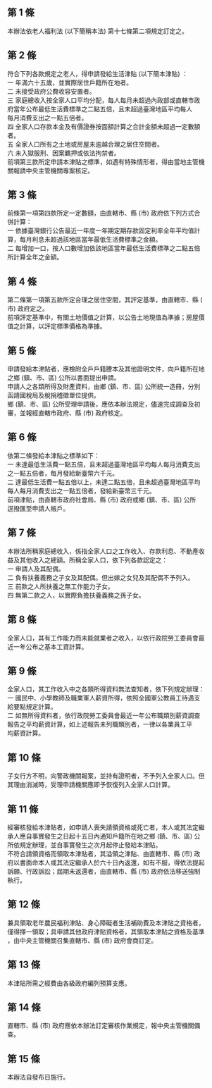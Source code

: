 第 1 條
-------
本辦法依老人福利法 (以下簡稱本法) 第十七條第二項規定訂定之。

第 2 條
-------
符合下列各款規定之老人，得申請發給生活津貼 (以下簡本津貼) ：  
一  年滿六十五歲，並實際居住戶籍所在地者。  
二  未接受政府公費收容安置者。  
三  家庭總收入按全家人口平均分配，每人每月未超過內政部或直轄市政  
    府當年公布最低生活費標準之二點五倍，且未超過臺灣地區平均每人  
    每月消費支出之一點五倍者。  
四  全家人口存款本金及有價證券按面額計算之合計金額未超過一定數額  
    者。  
五  全家人口所有之土地或房屋未逾越合理之居住空間者。  
六  未入獄服刑、因案羈押或依法拘禁者。  
前項第三款所定申請本津貼之標準，如遇有特殊情形者，得由當地主管機  
關報請中央主管機關專案核定。

第 3 條
-------
前條第一項第四款所定一定數額，由直轄市、縣 (市) 政府依下列方式合  
併計算：  
一  依據臺灣銀行公告最近一年度一年期定期存款固定利率全年平均值計  
    算，每月利息未超過該地區當年最低生活費標準之金額。  
二  每增加一口，按人口數增加依該地區當年最低生活費標準之二點五倍  
    所計算全年之金額。

第 4 條
-------
第二條第一項第五款所定合理之居住空間，其評定基準，由直轄市、縣 (  
市) 政府定之。  
前項評定基準中，有關土地價值之計算，以公告土地現值為準據；房屋價  
值之計算，以評定標準價格為準據。

第 5 條
-------
申請發給本津貼者，應檢附全戶戶籍謄本及其他證明文件，向戶籍所在地  
之鄉 (鎮、市、區) 公所以書面提出申請。  
申請人之各類所得及財產資料，由鄉 (鎮、市、區) 公所統一造冊，分別  
函請國稅局及稅捐稽徵單位提供。  
鄉 (鎮、市、區) 公所受理申請後，應依本辦法規定，儘速完成調查及初  
審，並報經直轄市政府、縣 (市) 政府核定。

第 6 條
-------
依第二條發給本津貼之標準如下：  
一  未達最低生活費一點五倍，且未超過臺灣地區平均每人每月消費支出  
    之一點五倍者，每月發給新臺幣六千元。  
二  達最低生活費一點五倍以上，未達二點五倍，且未超過臺灣地區平均  
    每人每月消費支出之一點五倍者，發給新臺幣三千元。  
前項津貼，由直轄市政府社會局、縣 (市) 政府或鄉 (鎮、市、區) 公所  
逕撥匯至申請人帳戶。

第 7 條
-------
本辦法所稱家庭總收入，係指全家人口之工作收入、存款利息、不動產收  
益及其他收入之總額。所稱全家人口，依下列各款認定之：  
一  申請人及其配偶。  
二  負有扶養義務之子女及其配偶。但出嫁之女兒及其配偶不予列入。  
三  前款之人所扶養之無工作能力子女。  
四  無第二款之人，以實際負擔扶養義務之孫子女。

第 8 條
-------
全家人口，其有工作能力而未能就業者之收入，以依行政院勞工委員會最  
近一年公布之基本工資計算。

第 9 條
-------
全家人口，其工作收入中之各類所得資料無法查知者，依下列規定辦理：  
一  國民中、小學教師及職業軍人薪資所得，依照全國軍公教員工待遇支  
    給要點規定計算。  
二  如無所得資料者，依行政院勞工委員會最近一年公布職類別薪資調查  
    報告之平均薪資計算，如上述報告未列職類別者，一律以各業員工平  
    均薪資計算。

第 10 條
--------
子女行方不明，向警政機關報案，並持有證明者，不予列入全家人口。但  
其理由消滅時，受理申請機關應即予恢復列入全家人口計算。

第 11 條
--------
經審核發給本津貼者，如申請人喪失請領資格或死亡者，本人或其法定繼  
承人應自事實發生之日起十五日內通知戶籍所在地之鄉 (鎮、市、區) 公  
所依規定辦理，並自事實發生之次月起停止發給本津貼。  
不符合請領資格而領取本津貼者，其溢領之津貼、由直轄市、縣 (市) 政  
府以書面命本人或其法定繼承人於六十日內返還，如有不服，得依法提起  
訴願、行政訴訟；屆期未返還者，由直轄市、縣 (市) 政府依法移送強制  
執行。

第 12 條
--------
兼具領取老年農民福利津貼、身心障礙者生活補助費及本津貼之資格者，  
僅得擇一領取；具申請其他政府津貼資格者，其領取本津貼之資格及基準  
，由中央主管機關召集直轄市、縣 (市) 政府會商訂定。

第 13 條
--------
本津貼所需之經費由各級政府編列預算支應。

第 14 條
--------
直轄市、縣 (市) 政府應依本辦法訂定審核作業規定，報中央主管機關備  
查。

第 15 條
--------
本辦法自發布日施行。

